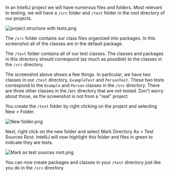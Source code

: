 In an IntelliJ project we will have numerous files and folders. Most relevant to testing, we will have a `/src` folder and `/test` folder in the root directory of our projects.

![project structure with tests.png](https://tiy-learn-content.s3.amazonaws.com/32349f80-project%20structure%20with%20tests.png)

The `/src` folder contains our class files organized into packages. In this screenshot all of the classes are in the default package. 

The `/test` folder contains all of our test classes. The classes and packages in this directory should correspond (as much as possible) to the classes in the `/src` directory. 

The screenshot above shows a few things. In particular, we have two classes in our `/test` directory, `ExampleTest` and `PersonTest`. These two tests correspond to the `Example` and `Person` classes in the `/src` directory. There are three other classes in the /src directory that are not tested. Don't worry about those, as the screenshot is not from a "real" project. 

<!-- todo: these untested files are stuff I've produced while making materials for this class -->

You create the `/test` folder by right clicking on the project and selecting New > Folder.

![New folder.png](https://tiy-learn-content.s3.amazonaws.com/7be0702b-New%20folder.png)

Next, right click on the new folder and select Mark Directory As > Test Sources Root. IntelliJ will now highlight this folder and files in green to indicate they are tests.

![Mark as test sources root.png](https://tiy-learn-content.s3.amazonaws.com/2f79acf7-Mark%20as%20test%20sources%20root.png)

You can now create packages and classes in your `/test` directory just like you do in the `/src` directory.

<!-- demo: option-enter on class name in .java file to open dialog to create new test. -->
